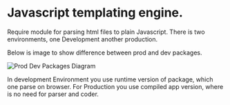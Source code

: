 # Javascript templating engine.

Require module for parsing html files to plain Javascript. There is two environments, one Development another production.

Below is image to show difference between prod and dev packages.

![Prod Dev Packages Diagram](https://bitbucket.org/gunsim/domtemplate/raw/develop/docs/images/prod_dev.jpg)

In development Environment you use runtime version of package, which one parse on browser. For Production you use compiled app version, where is no need for parser and coder.